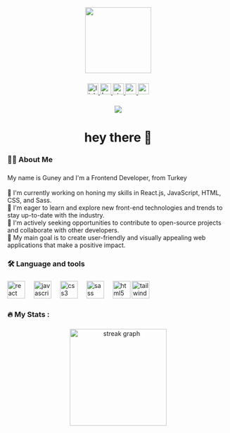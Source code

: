 <div align="center">
  <img height="150" src="https://camo.githubusercontent.com/62da68eb62b1e5f175f7d1f0191dd89a653d7908feb22d37d4a0ab07365d6791/68747470733a2f2f6d656469612e67697068792e636f6d2f6d656469612f4d3967624264396e6244724f5475314d71782f67697068792e676966"  />
</div>

###

<div align="center">
  <a target="_blank" href="https://www.linkedin.com/in/g%C3%BCney-unay-97ab96235/"><img src="https://img.shields.io/static/v1?message=LinkedIn&logo=linkedin&label=&color=0077B5&logoColor=white&labelColor=&style=for-the-badge" height="25" alt="linkedin logo"  /> </a>
  <a target="_blank" href="https://www.hackerrank.com/guneymarketing17?hr_r=1"> <img src="https://img.shields.io/static/v1?message=HackerRank&logo=hackerrank&label=&color=2EC866&logoColor=white&labelColor=&style=for-the-badge" height="25" alt="hackerrank logo"  /> </a>
  <a target="_blank" href="https://stackoverflow.com/users/21895849/guneyunay"> <img src="https://img.shields.io/static/v1?message=Stackoverflow&logo=stackoverflow&label=&color=FE7A16&logoColor=white&labelColor=&style=for-the-badge" height="25" alt="stackoverflow logo"  /> </a>
 <a target="_blank" href="https://codepen.io/unaygney">  <img src="https://img.shields.io/static/v1?message=Codepen&logo=codepen&label=&color=000000&logoColor=white&labelColor=&style=for-the-badge" height="25" alt="codepen logo"  /> </a>
 <a target="_blank" href="mailto:unaygney17@gmail.com">  <img src="https://img.shields.io/static/v1?message=Gmail&logo=gmail&label=&color=D14836&logoColor=white&labelColor=&style=for-the-badge" height="25" alt="gmail logo"  /> </a>
</div>

###

<div align="center">
  <img src="https://visitor-badge.laobi.icu/badge?page_id=unaygney.unaygney&"  />
</div>

###

<h1 align="center">hey there 👋</h1>

###

<h3 align="left">👩‍💻  About Me</h3>

###

<p align="left">My name is Guney and I'm a Frontend Developer, from Turkey<br><br>🔭 I'm currently working on honing my skills in React.js, JavaScript, HTML, CSS, and Sass.<br>🌱 I'm eager to learn and explore new front-end technologies and trends to stay up-to-date with the industry.<br>💼 I'm actively seeking opportunities to contribute to open-source projects and collaborate with other developers.<br>🚀 My main goal is to create user-friendly and visually appealing web applications that make a positive impact.</p>

###

<h3 align="left">🛠 Language and tools</h3>

###

<div align="left">
  <img src="https://cdn.jsdelivr.net/gh/devicons/devicon/icons/react/react-original.svg" height="40" alt="react logo"  />
  <img width="12" />
  <img src="https://cdn.jsdelivr.net/gh/devicons/devicon/icons/javascript/javascript-original.svg" height="40" alt="javascript logo"  />
  <img width="12" />
  <img src="https://cdn.jsdelivr.net/gh/devicons/devicon/icons/css3/css3-original.svg" height="40" alt="css3 logo"  />
  <img width="12" />
  <img src="https://cdn.jsdelivr.net/gh/devicons/devicon/icons/sass/sass-original.svg" height="40" alt="sass logo"  />
  <img width="12" />
  <img src="https://cdn.jsdelivr.net/gh/devicons/devicon/icons/html5/html5-original.svg" height="40" alt="html5 logo"  />
  <img src="https://www.vectorlogo.zone/logos/tailwindcss/tailwindcss-icon.svg" alt="tailwind" width="40" height="40"/>
</div>

###

<h3 align="left">🔥   My Stats :</h3>

###

<div align="center">
  <img src="https://streak-stats.demolab.com?user=unaygney&locale=en&mode=daily&theme=dark&hide_border=false&border_radius=5&order=3" height="220" alt="streak graph"  />
</div>

###
